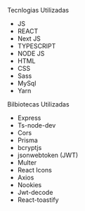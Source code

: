 Tecnlogias Utilizadas
- JS
- REACT
- Next JS
- TYPESCRIPT
- NODE JS
- HTML
- CSS
- Sass
- MySql
- Yarn

Bilbiotecas Utilizadas
- Express 
- Ts-node-dev
- Cors
- Prisma
- bcryptjs
- jsonwebtoken (JWT)
- Multer
- React Icons
- Axios 
- Nookies 
- Jwt-decode
- React-toastify